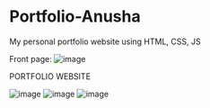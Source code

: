 # Portfolio-Anusha
My personal portfolio website using HTML, CSS, JS

Front page:
![image](https://github.com/anusar01/Portfolio-Anusha/assets/113662816/3d4127a0-cb05-4724-b70b-48848f6916bb)

PORTFOLIO WEBSITE

![image](https://github.com/anusar01/Portfolio-Anusha/assets/113662816/e299c806-106e-4745-b34f-d933df589af6)
![image](https://github.com/anusar01/Portfolio-Anusha/assets/113662816/14648d67-e330-4107-8dee-8e2a51b1f2b5)
![image](https://github.com/anusar01/Portfolio-Anusha/assets/113662816/06947e43-2072-499f-93a6-a81310dd35ce)

